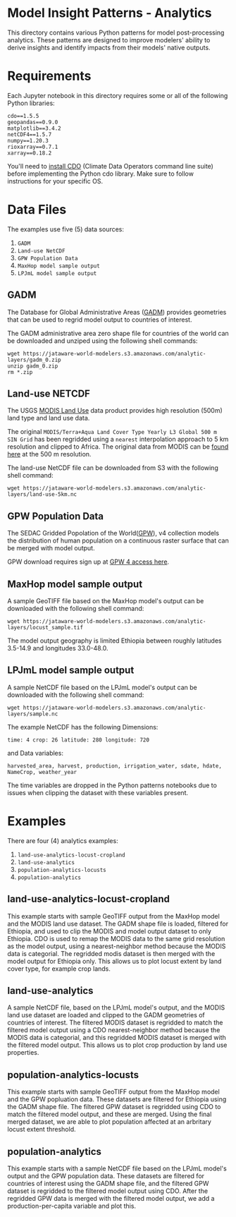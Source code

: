 # Model Insight Patterns - Analytics

This directory contains various Python patterns for model post-processing analytics. These patterns are designed to improve modelers' ability to derive insights and identify impacts from their models' native outputs. 


# Requirements

Each Jupyter notebook in this directory requires some or all of the following Python libraries:
```
cdo==1.5.5
geopandas==0.9.0
matplotlib==3.4.2
netCDF4==1.5.7
numpy==1.20.3
rioxarray==0.7.1
xarray==0.18.2
```
You'll need to [install CDO](https://code.mpimet.mpg.de/projects/cdo/wiki#Installation-and-Supported-Platforms) (Climate Data Operators command line suite) before implementing the Python cdo library. Make sure to follow instructions for your specific OS.

# Data Files

The examples use five (5) data sources:
1. `GADM`
2. `Land-use NetCDF`
3. `GPW Population Data`
4. `MaxHop model sample output`
5. `LPJmL model sample output`

## GADM

The Database for Global Administrative Areas ([GADM](https://gadm.org/data.html)) provides geometries that can be used to regrid model output to countries of interest.

The GADM administrative area zero shape file for countries of the world can be downloaded and unziped using the following shell commands:
```
wget https://jataware-world-modelers.s3.amazonaws.com/analytic-layers/gadm_0.zip
unzip gadm_0.zip
rm *.zip
```

## Land-use NETCDF

The USGS [MODIS Land Use](https://lpdaac.usgs.gov/products/mcd12q1v006/) data product provides high resolution (500m) land type and land use data.

The original `MODIS/Terra+Aqua Land Cover Type Yearly L3 Global 500 m SIN Grid` has been regridded using a `nearest` interpolation approach to 5 km resolution and clipped to Africa. The original data from MODIS can be [found here](https://jataware-world-modelers.s3.amazonaws.com/analytic-layers/MCD12Q1.006_500m_aid0001.nc) at the 500 m resolution.

The land-use NetCDF file can be downloaded from S3 with the following shell command:
```
wget https://jataware-world-modelers.s3.amazonaws.com/analytic-layers/land-use-5km.nc
```

## GPW Population Data

The SEDAC Gridded Popolation of the World([GPW](https://sedac.ciesin.columbia.edu/data/collection/gpw-v4)), v4 collection models the distribution of human population on a continuous raster surface that can be merged with model output. 

GPW download requires sign up at [GPW 4 access here](https://sedac.ciesin.columbia.edu/data/collection/gpw-v4).


## MaxHop model sample output

A sample GeoTIFF file based on the MaxHop model's output can be downloaded with the following shell command:
```
wget https://jataware-world-modelers.s3.amazonaws.com/analytic-layers/locust_sample.tif
```

The model output geography is limited Ethiopia between roughly latitudes 3.5-14.9 and longitudes 33.0-48.0.


## LPJmL model sample output

A sample NetCDF file based on the LPJmL model's output can be downloaded with the following shell command:
```
wget https://jataware-world-modelers.s3.amazonaws.com/analytic-layers/sample.nc
```
The example NetCDF has the following Dimensions:
```
time: 4 crop: 26 latitude: 280 longitude: 720
```
and Data variables: 
```
harvested_area, harvest, production, irrigation_water, sdate, hdate, NameCrop, weather_year
```

The time variables are dropped in the Python patterns notebooks due to issues when clipping the dataset with these variables present.


# Examples

There are four (4) analytics examples:

1. `land-use-analytics-locust-cropland`
2. `land-use-analytics`
3. `population-analytics-locusts`
4. `population-analytics`


## land-use-analytics-locust-cropland

This example starts with sample GeoTIFF output from the MaxHop model and the MODIS land use dataset. The GADM shape file is loaded, filtered for Ethiopia, and used to clip the MODIS and model output dataset to only Ethiopia. CDO is used to remap the MODIS data to the same grid resolution as the model output, using a nearest-neighbor method because the MODIS data is categorial. The regridded modis dataset is then merged with the model output for Ethiopia only. This allows us to plot locust extent by land cover type, for example crop lands. 

## land-use-analytics

A sample NetCDF file, based on the LPJmL model's output, and the MODIS land use dataset are loaded and clipped to the GADM geometries of countries of interest. The filtered MODIS dataset is regridded to match the filtered model output using a CDO nearest-neighbor method because the MODIS data is categorial, and this regridded MODIS dataset is merged with the filtered model output. This allows us to plot crop production by land use properties.



## population-analytics-locusts

This example starts with sample GeoTIFF output from the MaxHop model and the GPW popluation data. These datasets are filtered for Ethiopia using the GADM shape file. The filtered GPW dataset is regridded using CDO to match the filtered model output, and these are merged. Using the final merged dataset, we are able to plot population affected at an arbritary locust extent threshold.



## population-analytics

This example starts with a sample NetCDF file based on the LPJmL model's output and the GPW population data. These datasets are filtered for countries of interest using the GADM shape file, and the filtered GPW dataset is regridded to the filtered model output using CDO. After the regridded GPW data is merged with the filtered model output, we add a production-per-capita variable and plot this.